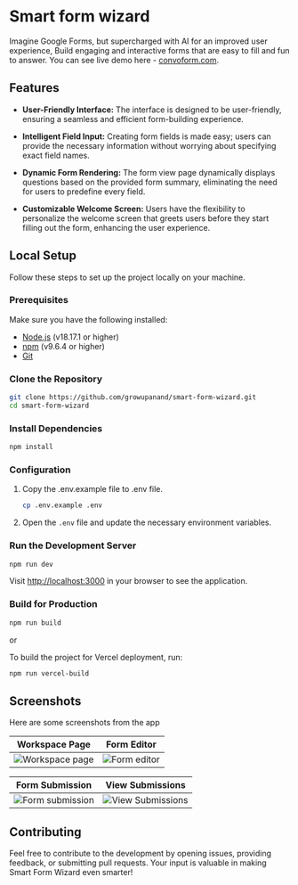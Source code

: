 # Smart form wizard

Imagine Google Forms, but supercharged with AI for an improved user experience,
Build engaging and interactive forms that are easy to fill and fun to answer.
You can see live demo here - [convoform.com](https://www.convoform.com/).

## Features

- **User-Friendly Interface:** The interface is designed to be user-friendly,
  ensuring a seamless and efficient form-building experience.

- **Intelligent Field Input:** Creating form fields is made easy; users can
  provide the necessary information without worrying about specifying exact
  field names.

- **Dynamic Form Rendering:** The form view page dynamically displays questions
  based on the provided form summary, eliminating the need for users to
  predefine every field.
- **Customizable Welcome Screen:** Users have the flexibility to personalize the
  welcome screen that greets users before they start filling out the form,
  enhancing the user experience.

## Local Setup

Follow these steps to set up the project locally on your machine.

### Prerequisites

Make sure you have the following installed:

- [Node.js](https://nodejs.org/) (v18.17.1 or higher)
- [npm](https://www.npmjs.com/) (v9.6.4 or higher)
- [Git](https://git-scm.com/)

### Clone the Repository

```bash
git clone https://github.com/growupanand/smart-form-wizard.git
cd smart-form-wizard
```

### Install Dependencies

```bash
npm install
```

### Configuration

1. Copy the .env.example file to .env file.
   ```bash
   cp .env.example .env
   ```
2. Open the `.env` file and update the necessary environment variables.

### Run the Development Server

```bash
npm run dev
```

Visit [http://localhost:3000](http://localhost:3000/) in your browser to see the
application.

### Build for Production

```bash
npm run build
```

or

To build the project for Vercel deployment, run:

```bash
npm run vercel-build
```

## Screenshots

Here are some screenshots from the app

| Workspace Page                                                                                                           | Form Editor                                                                                                           |
| ------------------------------------------------------------------------------------------------------------------------ | --------------------------------------------------------------------------------------------------------------------- |
| ![Workspace page](https://github.com/growupanand/smart-form-wizard/assets/29487686/a854d340-afd6-477f-a402-c7ce3e8c9787) | ![Form editor](https://github.com/growupanand/smart-form-wizard/assets/29487686/f7916db9-eb6a-433f-ac64-a76601dc99c6) |

| Form Submission                                                                                                           | View Submissions                                                                                                           |
| ------------------------------------------------------------------------------------------------------------------------- | -------------------------------------------------------------------------------------------------------------------------- |
| ![Form submission](https://github.com/growupanand/smart-form-wizard/assets/29487686/06874d85-0920-408b-a84a-5970eb7c1819) | ![View Submissions](https://github.com/growupanand/smart-form-wizard/assets/29487686/8b09c79c-bc58-4e80-b5cb-bc9e378c017f) |

## Contributing

Feel free to contribute to the development by opening issues, providing
feedback, or submitting pull requests. Your input is valuable in making Smart
Form Wizard even smarter!
